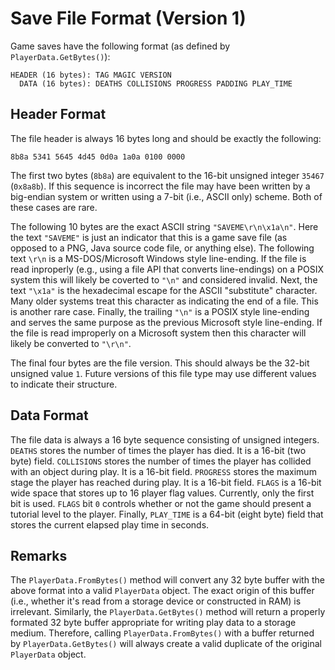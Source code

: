 # Save File Format (Version 1)

Game saves have the following format (as defined by `PlayerData.GetBytes()`):

```
HEADER (16 bytes): TAG MAGIC VERSION
  DATA (16 bytes): DEATHS COLLISIONS PROGRESS PADDING PLAY_TIME
```

## Header Format

The file header is always 16 bytes long and should be exactly the following:

```
8b8a 5341 5645 4d45 0d0a 1a0a 0100 0000
```

The first two bytes (`8b8a`) are equivalent to the 16-bit unsigned integer `35467` (`0x8a8b`). If this sequence is
incorrect the file may have been written by a big-endian system or written using a 7-bit (i.e., ASCII only) scheme.
Both of these cases are rare.

The following 10 bytes are the exact ASCII string `"SAVEME\r\n\x1a\n"`. Here the text `"SAVEME"` is just an indicator
that this is a game save file (as opposed to a PNG, Java source code file, or anything else). The following text `\r\n`
is a MS-DOS/Microsoft Windows style line-ending. If the file is read inproperly (e.g., using a file API that converts
line-endings) on a POSIX system this will likely be coverted to `"\n"` and considered invalid. Next, the text `"\x1a"`
is the hexadecimal escape for the ASCII "substitute" character. Many older systems treat this character as indicating
the end of a file. This is another rare case. Finally, the trailing `"\n"` is a POSIX style line-ending and serves
the same purpose as the previous Microsoft style line-ending. If the file is read improperly on a Microsoft system then
this character will likely be converted to `"\r\n"`.

The final four bytes are the file version. This should always be the 32-bit unsigned value `1`. Future
versions of this file type may use different values to indicate their structure.

## Data Format

The file data is always a 16 byte sequence consisting of unsigned integers. `DEATHS` stores the number of times the
player  has died. It is a 16-bit (two byte) field. `COLLISIONS` stores the number of times the player has collided
with an object during play. It is a 16-bit field. `PROGRESS` stores the maximum stage the player has reached during
play. It is a 16-bit field. `FLAGS` is a 16-bit wide space that stores up to 16 player flag values. Currently, only
the first bit is used. `FLAGS` bit `0` controls whether or not the game should present a tutorial level to the player.
Finally, `PLAY_TIME` is a 64-bit (eight byte) field that stores the current elapsed play time in seconds.


## Remarks

The `PlayerData.FromBytes()` method will convert any 32 byte buffer with the above format into a valid `PlayerData`
object. The exact origin of this buffer (i.e., whether it's read from a storage device or constructed in RAM) is
irrelevant. Similarly, the `PlayerData.GetBytes()` method will return a properly formated 32 byte buffer appropriate
for writing play data to a storage medium. Therefore, calling `PlayerData.FromBytes()` with a buffer returned by
`PlayerData.GetBytes()` will always create a valid duplicate of the original `PlayerData` object.
